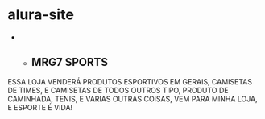 # alura-site
* * ## MRG7 SPORTS

ESSA LOJA VENDERÁ PRODUTOS ESPORTIVOS EM GERAIS, CAMISETAS DE TIMES, E CAMISETAS DE TODOS OUTROS TIPO, PRODUTO DE CAMINHADA, TENIS, E VARIAS OUTRAS COISAS, VEM PARA MINHA LOJA, E ESPORTE É VIDA! 
